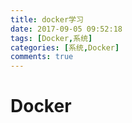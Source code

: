 ```yaml
---
title: docker学习
date: 2017-09-05 09:52:18
tags: [Docker,系统]
categories: [系统,Docker]
comments: true
---
```


# Docker